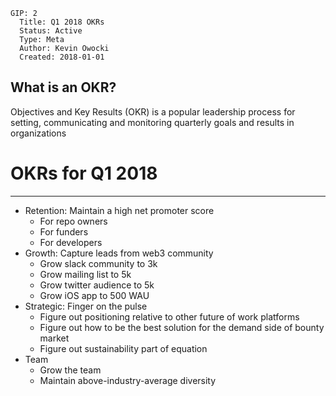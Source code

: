     GIP: 2
      Title: Q1 2018 OKRs
      Status: Active
      Type: Meta
      Author: Kevin Owocki
      Created: 2018-01-01

What is an OKR?
--------------

Objectives and Key Results (OKR) is a popular leadership process for setting, communicating and monitoring quarterly goals and results in organizations

# OKRs for Q1 2018
------------

* Retention: Maintain a high net promoter score
  * For repo owners   
  * For funders
  * For developers
* Growth: Capture leads from web3 community
  * Grow slack community to 3k
  * Grow mailing list to 5k
  * Grow twitter audience to 5k
  * Grow iOS app to 500 WAU
* Strategic: Finger on the pulse 
  * Figure out positioning relative to other future of work platforms 
  * Figure out how to be the best solution for the demand side of bounty market
  * Figure out sustainability part of equation
* Team
  * Grow the team
  * Maintain above-industry-average diversity


